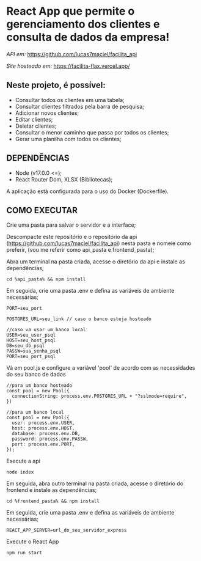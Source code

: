 
# React App que permite o gerenciamento dos clientes e consulta de dados da empresa!
_API em:_ https://github.com/lucas7maciel/facilita_api

_Site hosteado em:_ https://facilita-flax.vercel.app/

## Neste projeto, é possível:
- Consultar todos os clientes em uma tabela;
- Consultar clientes filtrados pela barra de pesquisa;
- Adicionar novos clientes;
- Editar clientes;
- Deletar clientes;
- Consultar o menor caminho que passa por todos os clientes;
- Gerar uma planilha com todos os clientes;

## DEPENDÊNCIAS
- Node (v17.0.0 <=);
- React Router Dom, XLSX (Bibliotecas);

A aplicação está configurada para o uso do Docker (Dockerfile).

## COMO EXECUTAR
Crie uma pasta para salvar o servidor e a interface;

Descompacte este repositório e o repositório da api (https://github.com/lucas7maciel/facilita_api) nesta pasta e nomeie como preferir, (vou me referir como api_pasta e frontend_pasta);

Abra um terminal na pasta criada, acesse o diretório da api e instale as dependências;
```
cd %api_pasta% && npm install
```

Em seguida, crie uma pasta .env e defina as variáveis de ambiente necessárias;
```
PORT=seu_port

POSTGRES_URL=seu_link // caso o banco esteja hosteado

//caso va usar um banco local
USER=seu_user_psql
HOST=seu_host_psql
DB=seu_db_psql
PASSW=sua_senha_psql
PORT=seu_port_psql
```

Vá em pool.js e configure a variável 'pool' de acordo com as necessidades do seu banco de dados
```
//para um banco hosteado
const pool = new Pool({
  connectionString: process.env.POSTGRES_URL + "?sslmode=require",
})

//para um banco local
const pool = new Pool({
  user: process.env.USER,
  host: process.env.HOST,
  database: process.env.DB,
  password: process.env.PASSW,
  port: process.env.PORT,
});
```

Execute a api
```
node index
```

Em seguida, abra outro terminal na pasta criada, acesse o diretório do frontend e instale as dependências;
```
cd %frontend_pasta% && npm install
```

Em seguida, crie uma pasta .env e defina as variáveis de ambiente necessárias;
```
REACT_APP_SERVER=url_do_seu_servidor_express
```

Execute o React App
```
npm run start
```

